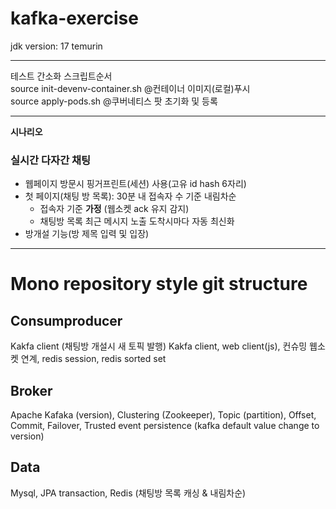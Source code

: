 # kafka-exercise

jdk version: 17 temurin

---
<aside>
테스트 간소화 스크립트순서<br>
source init-devenv-container.sh @컨테이너 이미지(로컬)푸시<br>
source apply-pods.sh @쿠버네티스 팟 초기화 및 등록<br>
</aside>

---
**시나리오**

### 실시간 다자간 채팅

- 웹페이지 방문시 핑거프린트(세션) 사용(고유 id hash 6자리)
- 첫 페이지(채팅 방 목록): 30분 내 접속자 수 기준 내림차순
  - 접속자 기준 **가정** (웹소켓 ack 유지 감지)
  - 채팅방 목록 최근 메시지 노출 도착시마다 자동 최신화
- 방개설 기능(방 제목 입력 및 입장)

---

# Mono repository style git structure
<h2>Consumproducer</h2>
    Kakfa client (채팅방 개설시 새 토픽 발행)
    Kakfa client, web client(js), 컨슈밍 웹소켓 연계,
    redis session, redis sorted set
<h2>Broker</h2>
    Apache Kafaka (version),
    Clustering (Zookeeper),
    Topic (partition),
    Offset,
    Commit,
    Failover,
    Trusted event persistence (kafka default value change to  version)
<h2>Data</h2>
    Mysql, JPA transaction, Redis (채팅방 목록 캐싱 & 내림차순)

